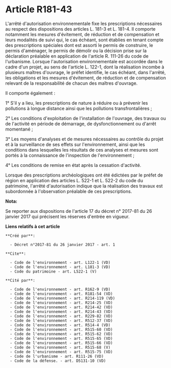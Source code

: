 # Article R181-43

L'arrêté d'autorisation environnementale fixe les prescriptions nécessaires au respect des dispositions des articles L. 181-3
et L. 181-4. Il comporte notamment les mesures d'évitement, de réduction et de compensation et leurs modalités de suivi qui,
le cas échéant, sont établies en tenant compte des prescriptions spéciales dont est assorti le permis de construire, le
permis d'aménager, le permis de démolir ou la décision prise sur la déclaration préalable en application de l'article R.
111-26 du code de l'urbanisme. Lorsque l'autorisation environnementale est accordée dans le cadre d'un projet, au sens de
l'article L. 122-1, dont la réalisation incombe à plusieurs maîtres d'ouvrage, le préfet identifie, le cas échéant, dans
l'arrêté, les obligations et les mesures d'évitement, de réduction et de compensation relevant de la responsabilité de chacun
des maîtres d'ouvrage.

Il comporte également :

1° S'il y a lieu, les prescriptions de nature à réduire ou à prévenir les pollutions à longue distance ainsi que les
pollutions transfrontalières ;

2° Les conditions d'exploitation de l'installation de l'ouvrage, des travaux ou de l'activité en période de démarrage, de
dysfonctionnement ou d'arrêt momentané ;

3° Les moyens d'analyses et de mesures nécessaires au contrôle du projet et à la surveillance de ses effets sur
l'environnement, ainsi que les conditions dans lesquelles les résultats de ces analyses et mesures sont portés à la
connaissance de l'inspection de l'environnement ;

4° Les conditions de remise en état après la cessation d'activité.

Lorsque des prescriptions archéologiques ont été édictées par le préfet de région en application des articles L. 522-1 et L.
522-2 du code du patrimoine, l'arrêté d'autorisation indique que la réalisation des travaux est subordonnée à l'observation
préalable de ces prescriptions.

**Nota:**

Se reporter aux dispositions de l'article 17 du décret n° 2017-81 du 26 janvier 2017 qui précisent les réserves d'entrée en
vigueur.

**Liens relatifs à cet article**

	**Créé par**:

	  - Décret n°2017-81 du 26 janvier 2017 - art. 1

	**Cite**:

	  - Code de l'environnement - art. L122-1 (VD)
	  - Code de l'environnement - art. L181-3 (VD)
	  - Code du patrimoine - art. L522-1 (V)

	**Cité par**:

	  - Code de l'environnement - art. R162-9 (VD)
	  - Code de l'environnement - art. R181-54 (VD)
	  - Code de l'environnement - art. R214-119 (VD)
	  - Code de l'environnement - art. R214-25 (VD)
	  - Code de l'environnement - art. R214-42 (VD)
	  - Code de l'environnement - art. R214-43 (VD)
	  - Code de l'environnement - art. R229-82 (VD)
	  - Code de l'environnement - art. R512-37 (VD)
	  - Code de l'environnement - art. R514-4 (VD)
	  - Code de l'environnement - art. R515-60 (VD)
	  - Code de l'environnement - art. R515-62 (VD)
	  - Code de l'environnement - art. R515-65 (VD)
	  - Code de l'environnement - art. R515-66 (VD)
	  - Code de l'environnement - art. R515-68 (V)
	  - Code de l'environnement - art. R515-75 (VD)
	  - Code de l'urbanisme - art. R111-26 (VD)
	  - Code de la défense. - art. D5131-10 (VD)
